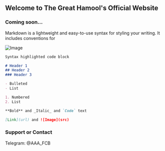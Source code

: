 ## Welcome to The Great Hamool's Official Website


### Coming soon...

Markdown is a lightweight and easy-to-use syntax for styling your writing. It includes conventions for


![Image](C:\Users\Asus\The-Great-Hamool\h.jpg)
```markdown
Syntax highlighted code block

# Header 1
## Header 2
### Header 3

- Bulleted
- List

1. Numbered
2. List

**Bold** and _Italic_ and `Code` text

[Link](url) and ![Image](src)
```

### Support or Contact

Telegram: @AAA_FCB
